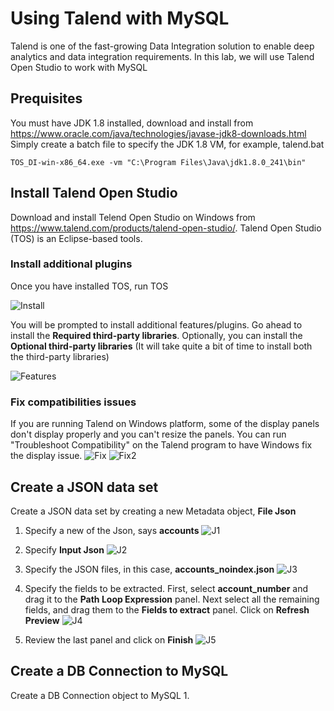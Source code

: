 # Using Talend with MySQL
Talend is one of the fast-growing Data Integration solution to enable deep analytics and data integration requirements. 
In this lab, we will use Talend Open Studio to work with MySQL

## Prequisites
You must have JDK 1.8 installed, download and install from https://www.oracle.com/java/technologies/javase-jdk8-downloads.html
Simply create a batch file to specify the JDK 1.8 VM, for example, talend.bat
```
TOS_DI-win-x86_64.exe -vm "C:\Program Files\Java\jdk1.8.0_241\bin"
```

## Install Talend Open Studio
Download and install Telend Open Studio on Windows from https://www.talend.com/products/talend-open-studio/.
Talend Open Studio (TOS) is an Eclipse-based tools. 

### Install additional plugins
Once you have installed TOS, run TOS

![Install](img/T1.png)

You will be prompted to install additional features/plugins. Go ahead to install the **Required third-party libraries**. Optionally, you can install the **Optional third-party libraries** (It will take quite a bit of time to install both the third-party libraries)

![Features](img/T7.png)

### Fix compatibilities issues
If you are running Talend on Windows platform, some of the display panels don't display properly and you can't resize the panels.
You can run "Troubleshoot Compatibility" on the Talend program to have Windows fix the display issue.
![Fix](img/T12.png)
![Fix2](img/T13.png)

## Create a JSON data set
Create a JSON data set by creating a new Metadata object, **File Json**
1. Specify a new of the Json, says **accounts**
![J1](img/T15.png)

2. Specify **Input Json**
![J2](img/T16.png)

3. Specify the JSON files, in this case, **accounts_noindex.json**
![J3](img/T17.png)

4. Specify the fields to be extracted. First, select **account_number** and drag it to the **Path Loop Expression** panel. 
Next select all the remaining fields, and drag them to the **Fields to extract** panel. Click on **Refresh Preview**
![J4](img/T18.png)

5. Review the last panel and click on **Finish**
![J5](img/T19.png)

## Create a DB Connection to MySQL
Create a DB Connection object to MySQL
1. 




